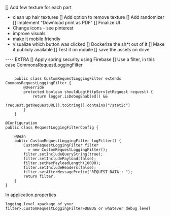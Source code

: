 [] Add few texture for each part
- clean up hair textures
[] Add option to remove texture
[] Add randomizer
[] Implement "Download print as PDF"
[] Finalize UI
- Change icons - see pinterest
- improve visuals
- make it mobile friendly
- visualize which button was clicked
[] Dockerize the sh*t out of it
[] Make it publicly available
[] Test it on mobile
[] save the assets on drive

---- EXTRA
[] Apply spring security using Firebase
[] Use a filter, in this case CommonsRequestLoggingFilter
```

    public class CustomRequestLoggingFilter extends CommonsRequestLoggingFilter {
	    @Override
	    protected boolean shouldLog(HttpServletRequest request) {
	        return logger.isDebugEnabled() &&
	               !request.getRequestURL().toString().contains("/static")
	    }
	}
```  
```
@Configuration
public class RequestLoggingFilterConfig {
 
    @Bean
    public CustomRequestLoggingFilter logFilter() {
        CustomRequestLoggingFilter filter
          = new CustomRequestLoggingFilter();
        filter.setIncludeQueryString(true);
        filter.setIncludePayload(false);
        filter.setMaxPayloadLength(10000);
        filter.setIncludeHeaders(false);
        filter.setAfterMessagePrefix("REQUEST DATA : ");
        return filter;
    }
}
``` 
In application.properties
``` 
logging.level.<package of your filter>.CustomRequestLoggingFilter=DEBUG or whatever debug level
```